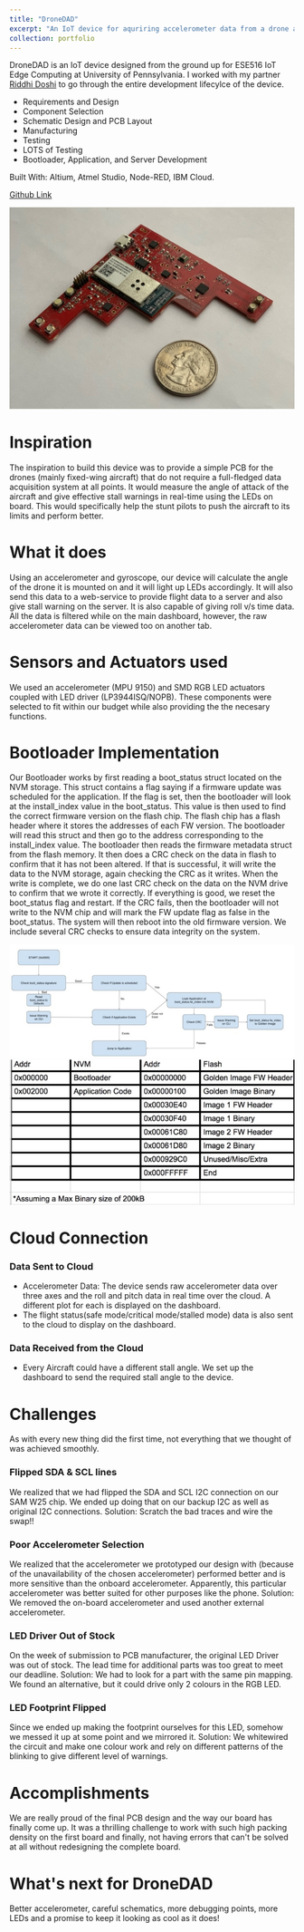 ```yaml
---
title: "DroneDAD"
excerpt: "An IoT device for aquriring accelerometer data from a drone and reporting the data to a server over WIFI.<br/><img src='../images/dronedad/header.jpg'>"
collection: portfolio
---
```


DroneDAD is an IoT device designed from the ground up for ESE516 IoT Edge Computing at University of Pennsylvania. I worked with my partner [Riddhi Doshi](https://github.com/riddhindoshi) to go through the entire development lifecylce of the device.
* Requirements and Design
* Component Selection
* Schematic Design and PCB Layout
* Manufacturing
* Testing
* LOTS of Testing
* Bootloader, Application, and Server Development

Built With: Altium, Atmel Studio, Node-RED, IBM Cloud.

[Github Link](https://github.com/jmarcao/DroneDAD)

<p align="center">
  <img src="../images/dronedad/closeup.jpg">
</p>

# Inspiration

The inspiration to build this device was to provide a simple PCB for the drones (mainly fixed-wing aircraft) that do not require a full-fledged data acquisition system at all points. It would measure the angle of attack of the aircraft and give effective stall warnings in real-time using the LEDs on board. This would specifically help the stunt pilots to push the aircraft to its limits and perform better.

# What it does

Using an accelerometer and gyroscope, our device will calculate the angle of the drone it is mounted on and it will light up LEDs accordingly. It will also send this data to a web-service to provide flight data to a server and also give stall warning on the server. It is also capable of giving roll v/s time data. All the data is filtered while on the main dashboard, however, the raw accelerometer data can be viewed too on another tab.

# Sensors and Actuators used

We used an accelerometer (MPU 9150) and SMD RGB LED actuators coupled with LED driver (LP3944ISQ/NOPB). These components were selected to fit within our budget while also providing the the necesary functions.

# Bootloader Implementation

Our Bootloader works by first reading a boot_status struct located on the NVM storage. This struct contains a flag saying if a firmware update was scheduled for the application. If the flag is set, then the bootloader will look at the install_index value in the boot_status. This value is then used to find the correct firmware version on the flash chip. The flash chip has a flash header where it stores the addresses of each FW version. The bootloader will read this struct and then go to the address corresponding to the install_index value. The bootloader then reads the firmware metadata struct from the flash memory. It then does a CRC check on the data in flash to confirm that it has not been altered. If that is successful, it will write the data to the NVM storage, again checking the CRC as it writes. When the write is complete, we do one last CRC check on the data on the NVM drive to confirm that we wrote it correctly. If everything is good, we reset the boot_status flag and restart. If the CRC fails, then the bootloader will not write to the NVM chip and will mark the FW update flag as false in the boot_status. The system will then reboot into the old firmware version. We include several CRC checks to ensure data integrity on the system.

<p align="center">
  <img src="../images/dronedad/bootloader.jpg">
  <br/>
  <img src="../images/dronedad/memtable.jpg">
</p>

# Cloud Connection
### Data Sent to Cloud
* Accelerometer Data: The device sends raw accelerometer data over three axes and the roll and pitch data in real time over the cloud. A different plot for each is displayed on the dashboard.
* The flight status(safe mode/critical mode/stalled mode) data is also sent to the cloud to display on the dashboard.

### Data Received from the Cloud
* Every Aircraft could have a different stall angle. We set up the dashboard to send the required stall angle to the device.

# Challenges
As with every new thing did the first time, not everything that we thought of was achieved smoothly.

### Flipped SDA & SCL lines
We realized that we had flipped the SDA and SCL I2C connection on our SAM W25 chip. We ended up doing that on our backup I2C as well as original I2C connections.
Solution: Scratch the bad traces and wire the swap!!

### Poor Accelerometer Selection
We realized that the accelerometer we prototyped our design with (because of the unavailability of the chosen accelerometer) performed better and is more sensitive than the onboard accelerometer. Apparently, this particular accelerometer was better suited for other purposes like the phone.
Solution: We removed the on-board accelerometer and used another external accelerometer.

### LED Driver Out of Stock 
On the week of submission to PCB manufacturer, the original LED Driver was out of stock. The lead time for additional parts was too great to meet our deadline.
Solution: We had to look for a part with the same pin mapping. We found an alternative, but it could drive only 2 colours in the RGB LED.

### LED Footprint Flipped
Since we ended up making the footprint ourselves for this LED, somehow we messed it up at some point and we mirrored it.
Solution: We whitewired the circuit and make one colour work and rely on different patterns of the blinking to give different level of warnings.

# Accomplishments
We are really proud of the final PCB design and the way our board has finally come up. It was a thrilling challenge to work with such high packing density on the first board and finally, not having errors that can't be solved at all without redesigning the complete board.


# What's next for DroneDAD
Better accelerometer, careful schematics, more debugging points, more LEDs and a promise to keep it looking as cool as it does!

